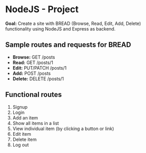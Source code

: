 # NodeJS - Project

**Goal:** Create a site with BREAD (Browse, Read, Edit, Add, Delete) functionality using NodeJS and Express as backend.

## Sample routes and requests for BREAD

- **Browse:** GET /posts
- **Read:** GET /posts/1
- **Edit:** PUT/PATCH /posts/1
- **Add:** POST /posts
- **Delete:** DELETE /posts/1

## Functional routes
1. Signup
2. Login
3. Add an item
4. Show all items in a list
5. View individual item (by clicking a button or link)
6. Edit item
7. Delete item
8. Log out
